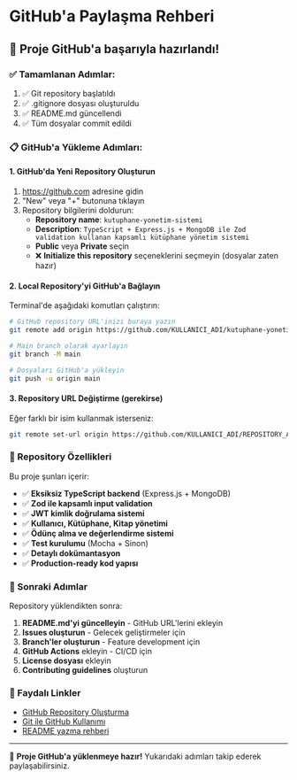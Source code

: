 # GitHub'a Paylaşma Rehberi

## 🚀 Proje GitHub'a başarıyla hazırlandı!

### ✅ Tamamlanan Adımlar:
1. ✅ Git repository başlatıldı
2. ✅ .gitignore dosyası oluşturuldu
3. ✅ README.md güncellendi
4. ✅ Tüm dosyalar commit edildi

### 📋 GitHub'a Yükleme Adımları:

#### 1. GitHub'da Yeni Repository Oluşturun
1. https://github.com adresine gidin
2. "New" veya "+" butonuna tıklayın
3. Repository bilgilerini doldurun:
   - **Repository name**: `kutuphane-yonetim-sistemi`
   - **Description**: `TypeScript + Express.js + MongoDB ile Zod validation kullanan kapsamlı kütüphane yönetim sistemi`
   - **Public** veya **Private** seçin
   - ❌ **Initialize this repository** seçeneklerini seçmeyin (dosyalar zaten hazır)

#### 2. Local Repository'yi GitHub'a Bağlayın
Terminal'de aşağıdaki komutları çalıştırın:

```bash
# GitHub repository URL'inizi buraya yazın
git remote add origin https://github.com/KULLANICI_ADI/kutuphane-yonetim-sistemi.git

# Main branch olarak ayarlayın
git branch -M main

# Dosyaları GitHub'a yükleyin
git push -u origin main
```

#### 3. Repository URL Değiştirme (gerekirse)
Eğer farklı bir isim kullanmak isterseniz:
```bash
git remote set-url origin https://github.com/KULLANICI_ADI/REPOSITORY_ADI.git
```

### 🎯 Repository Özellikleri

Bu proje şunları içerir:
- ✅ **Eksiksiz TypeScript backend** (Express.js + MongoDB)
- ✅ **Zod ile kapsamlı input validation**
- ✅ **JWT kimlik doğrulama sistemi**
- ✅ **Kullanıcı, Kütüphane, Kitap yönetimi**
- ✅ **Ödünç alma ve değerlendirme sistemi**
- ✅ **Test kurulumu** (Mocha + Sinon)
- ✅ **Detaylı dokümantasyon**
- ✅ **Production-ready kod yapısı**

### 📝 Sonraki Adımlar

Repository yüklendikten sonra:

1. **README.md'yi güncelleyin** - GitHub URL'lerini ekleyin
2. **Issues oluşturun** - Gelecek geliştirmeler için
3. **Branch'ler oluşturun** - Feature development için
4. **GitHub Actions** ekleyin - CI/CD için
5. **License dosyası** ekleyin
6. **Contributing guidelines** oluşturun

### 🔗 Faydalı Linkler

- [GitHub Repository Oluşturma](https://docs.github.com/en/get-started/quickstart/create-a-repo)
- [Git ile GitHub Kullanımı](https://docs.github.com/en/get-started/using-git)
- [README yazma rehberi](https://docs.github.com/en/repositories/managing-your-repositorys-settings-and-features/customizing-your-repository/about-readmes)

---

🎉 **Proje GitHub'a yüklenmeye hazır!** Yukarıdaki adımları takip ederek paylaşabilirsiniz.
